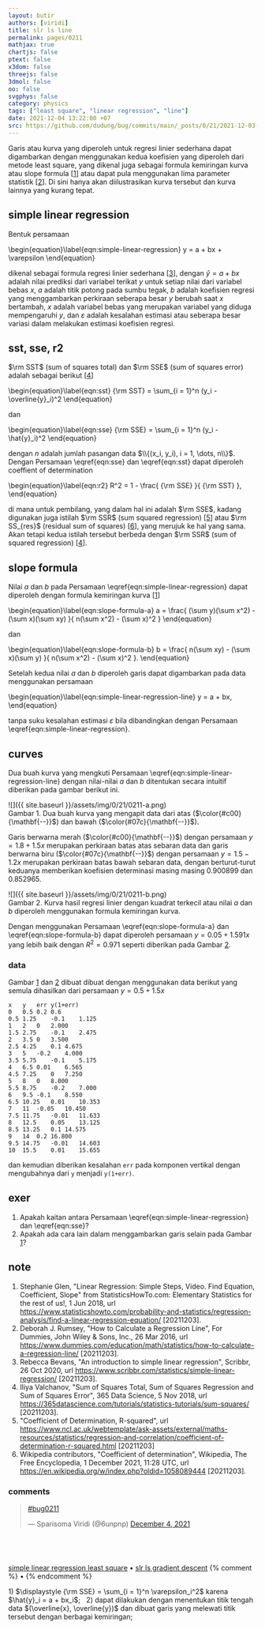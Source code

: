 ```yaml
---
layout: butir
authors: [viridi]
title: slr ls line
permalink: pages/0211
mathjax: true
chartjs: false
ptext: false
x3dom: false
threejs: false
3dmol: false
oo: false
svgphys: false
category: physics
tags: ["least square", "linear regression", "line"]
date: 2021-12-04 13:22:00 +07
src: https://github.com/dudung/bug/commits/main/_posts/0/21/2021-12-03-slr-ls-line.md
---
```

Garis atau kurva yang diperoleh untuk regresi linier sederhana dapat digambarkan dengan menggunakan kedua koefisien yang diperoleh dari metode least square, yang dikenal juga sebagai formula kemiringan kurva atau slope formula [[1](#r01)] atau dapat pula menggunakan lima parameter statistik [[2](#r02)]. Di sini hanya akan diilustrasikan kurva tersebut dan kurva lainnya yang kurang tepat.


## simple linear regression
Bentuk persamaan

\begin{equation}\label{eqn:simple-linear-regression}
y = a + bx + \varepsilon
\end{equation}

dikenal sebagai formula regresi linier sederhana [[3](#r03)], dengan $\hat{y} = a + bx$ adalah nilai prediksi dari variabel terikat $y$ untuk setiap nilai dari variabel bebas $x$, $a$ adalah titik potong pada sumbu tegak, $b$ adalah koefisien regresi yang menggambarkan perkiraan seberapa besar $y$ berubah saat $x$ bertambah, $x$ adalah variabel bebas yang merupakan variabel yang diduga mempengaruhi $y$, dan $\varepsilon$ adalah kesalahan estimasi atau seberapa besar variasi dalam melakukan estimasi koefisien regresi.


## sst, sse, r2
$\rm SST$ (sum of squares total) dan $\rm SSE$ (sum of squares error) adalah sebagai berikut [[4](#r04)]

\begin{equation}\label{eqn:sst}
{\rm SST} = \sum_{i = 1}^n (y_i - \overline{y}_i)^2
\end{equation}

dan

\begin{equation}\label{eqn:sse}
{\rm SSE} = \sum_{i = 1}^n (y_i - \hat{y}_i)^2
\end{equation}

dengan $n$ adalah jumlah pasangan data $\\{(x_i, y_i), i = 1, \dots, n\\}$. Dengan Persamaan \eqref{eqn:sse} dan \eqref{eqn:sst} dapat diperoleh coeffient of determination

\begin{equation}\label{eqn:r2}
R^2 = 1 - \frac{ {\rm SSE} }{ {\rm SST} },
\end{equation}

di mana untuk pembilang, yang dalam hal ini adalah $\rm SSE$, kadang digunakan juga istilah $\rm SSR$ (sum squared regression) [[5](#r05)] atau $\rm SS_{res}$ (residual sum of squares) [[6](#r06)], yang merujuk ke hal yang sama. Akan tetapi kedua istilah tersebut berbeda dengan $\rm SSR$ (sum of squared regression) [[4](#r04)].


## slope formula
Nilai $a$ dan $b$ pada Persamaan \eqref{eqn:simple-linear-regression} dapat diperoleh dengan formula kemiringan kurva [[1](#r01)]

\begin{equation}\label{eqn:slope-formula-a}
a = \frac{ (\sum y)(\sum x^2) - (\sum x)(\sum xy) }{ n(\sum x^2) - (\sum x)^2 }
\end{equation}

dan

\begin{equation}\label{eqn:slope-formula-b}
b = \frac{ n(\sum xy) - (\sum x)(\sum y) }{ n(\sum x^2) - (\sum x)^2 }.
\end{equation}

Setelah kedua nilai $a$ dan $b$ diperoleh garis dapat digambarkan pada data menggunakan persamaan

\begin{equation}\label{eqn:simple-linear-regression-line}
y = a + bx,
\end{equation}

tanpa suku kesalahan estimasi $\varepsilon$ bila dibandingkan dengan Persamaan \eqref{eqn:simple-linear-regression}.


## curves
Dua buah kurva yang mengkuti Persamaan \eqref{eqn:simple-linear-regression-line} dengan nilai-nilai $a$ dan $b$ ditentukan secara intuitif diberikan pada gambar berikut ini.

![]({{ site.baseurl }}/assets/img/0/21/0211-a.png) \
Gambar <a name="fig1">1</a>. Dua buah kurva yang mengapit data dari atas ($\color{#c00}{\mathbf{--}}$) dan bawah ($\color{#07c}{\mathbf{--}}$).

Garis berwarna merah ($\color{#c00}{\mathbf{--}}$) dengan persamaan $y = 1.8 + 1.5x$ merupakan perkiraan batas atas sebaran data dan garis berwarna biru ($\color{#07c}{\mathbf{--}}$) dengan persamaan $y = 1.5 - 1.2x$ merupakan perkiraan batas bawah sebaran data, dengan berturut-turut keduanya memberikan koefisien determinasi masing masing $0.900899$ dan $0.852965$.

![]({{ site.baseurl }}/assets/img/0/21/0211-b.png) \
Gambar <a name="fig2">2</a>. Kurva hasil regresi linier dengan kuadrat terkecil atau nilai $a$ dan $b$ diperoleh menggunakan formula kemiringan kurva.

Dengan menggunakan Persamaan \eqref{eqn:slope-formula-a} dan \eqref{eqn:slope-formula-b} dapat diperoleh persamaan $y = 0.05 + 1.591x$ yang lebih baik dengan $R^2 = 0.971$ seperti diberikan pada Gambar [2](#fig2).

### data
Gambar [1](#fig1) dan [2](#fig2) dibuat dibuat dengan menggunakan data berikut yang semula dihasilkan dari persamaan $y = 0.5 + 1.5 x$ 

```
x	y	err	y(1+err)
0	0.5	0.2	0.6
0.5	1.25	-0.1	1.125
1	2	0	2.000
1.5	2.75	-0.1	2.475
2	3.5	0	3.500
2.5	4.25	0.1	4.675
3	5	-0.2	4.000
3.5	5.75	-0.1	5.175
4	6.5	0.01	6.565
4.5	7.25	0	7.250
5	8	0	8.000
5.5	8.75	-0.2	7.000
6	9.5	-0.1	8.550
6.5	10.25	0.01	10.353
7	11	-0.05	10.450
7.5	11.75	-0.01	11.633
8	12.5	0.05	13.125
8.5	13.25	0.1	14.575
9	14	0.2	16.800
9.5	14.75	-0.01	14.603
10	15.5	0.01	15.655
```

dan kemudian diberikan kesalahan `err` pada komponen vertikal dengan mengubahnya dari `y` menjadi `y(1+err)`.


## exer
1. Apakah kaitan antara Persamaan \eqref{eqn:simple-linear-regression} dan \eqref{eqn:sse}?
2. Apakah ada cara lain dalam menggambarkan garis selain pada Gambar [1](#fig1)?

## note
1. <a name="r01"></a>Stephanie Glen, "Linear Regression: Simple Steps, Video. Find Equation, Coefficient, Slope" from StatisticsHowTo.com: Elementary Statistics for the rest of us!, 1 Jun 2018, url <https://www.statisticshowto.com/probability-and-statistics/regression-analysis/find-a-linear-regression-equation/> [20211203].
2. <a name="r02"></a>Deborah J. Rumsey, "How to Calculate a Regression Line", For Dummies, John Wiley & Sons, Inc., 26 Mar 2016, url <https://www.dummies.com/education/math/statistics/how-to-calculate-a-regression-line/> [20211203].
3. <a name="r03"></a>Rebecca Bevans, "An introduction to simple linear regression", Scribbr, 26 Oct 2020, url <https://www.scribbr.com/statistics/simple-linear-regression/> [20211203].
4. <a name="r04"></a>Iliya Valchanov, "Sum of Squares Total, Sum of Squares Regression and Sum of Squares Error", 365 Data Science, 5 Nov 2018, url <https://365datascience.com/tutorials/statistics-tutorials/sum-squares/> [20211203].
5. <a name="r05"></a>"Coefficient of Determination, R-squared", url <https://www.ncl.ac.uk/webtemplate/ask-assets/external/maths-resources/statistics/regression-and-correlation/coefficient-of-determination-r-squared.html> [20211203]
6. <a name="r06"></a>Wikipedia contributors, "Coefficient of determination", Wikipedia, The Free Encyclopedia, 1 December 2021, 11:28 UTC, url <https://en.wikipedia.org/w/index.php?oldid=1058089444> [20211203].

### comments
<blockquote class="twitter-tweet" data-lang="en" data-theme="light" data-width="390"><p lang="und" dir="ltr"><a href="https://twitter.com/hashtag/bug0211?src=hash&amp;ref_src=twsrc%5Etfw">#bug0211</a></p>&mdash; Sparisoma Viridi (@6unpnp) <a href="https://twitter.com/6unpnp/status/1466991917640478723?ref_src=twsrc%5Etfw">December 4, 2021</a></blockquote> <script async src="https://platform.twitter.com/widgets.js" charset="utf-8"></script>


## &nbsp;
[simple linear regression least square](0210.html) &bull; [slr ls gradient descent](0212.html)
{% comment %} []() &bull; []() {% endcomment %}


<ans>
1) $\displaystyle {\rm SSE} = \sum_{i = 1}^n \varepsilon_i^2$ karena $\hat{y}_i = a + bx_i$; &nbsp;
2) dapat dilakukan dengan menentukan titik tengah data $(\overline{x}, \overline{y})$ dan dibuat garis yang melewati titik tersebut dengan berbagai kemiringan; &nbsp;
</ans>
